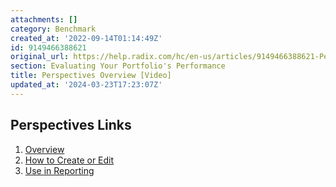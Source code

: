 ```yaml
---
attachments: []
category: Benchmark
created_at: '2022-09-14T01:14:49Z'
id: 9149466388621
original_url: https://help.radix.com/hc/en-us/articles/9149466388621-Perspectives-Overview-Video
section: Evaluating Your Portfolio's Performance
title: Perspectives Overview [Video]
updated_at: '2024-03-23T17:23:07Z'
---
```


## Perspectives Links

1. [Overview](https://help.radix.com/hc/en-us/articles/9149466388621-Perspectives-Overview-Video-)
2. [How to Create or Edit](https://help.radix.com/hc/en-us/articles/9149474701197-How-to-Create-or-Edit-Perspectives-Video-)
3. [Use in Reporting](https://help.radix.com/hc/en-us/articles/9149373639693-Perspectives-Use-in-Reporting-Video-)